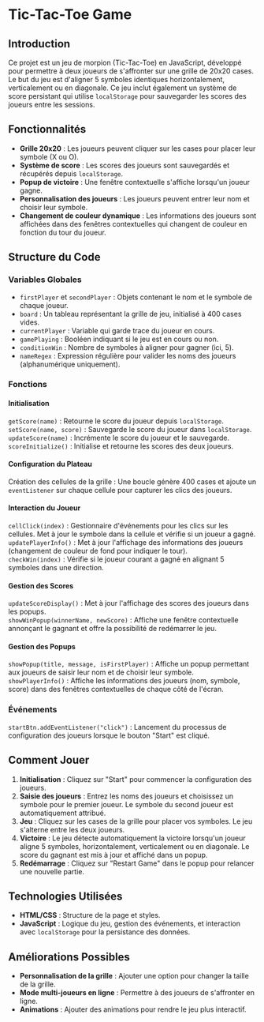 <!DOCTYPE html>
<html lang="en">
<head>
    <meta charset="UTF-8">
    <meta name="viewport" content="width=device-width, initial-scale=1.0">
    <title>README - Tic-Tac-Toe Game</title>
    
</head>
<body>

<h1>Tic-Tac-Toe Game</h1>

<h2>Introduction</h2>
<p>Ce projet est un jeu de morpion (Tic-Tac-Toe) en JavaScript, développé pour permettre à deux joueurs de s'affronter sur une grille de 20x20 cases. Le but du jeu est d'aligner 5 symboles identiques horizontalement, verticalement ou en diagonale. Ce jeu inclut également un système de score persistant qui utilise <code>localStorage</code> pour sauvegarder les scores des joueurs entre les sessions.</p>

<h2>Fonctionnalités</h2>
<ul>
    <li><strong>Grille 20x20</strong> : Les joueurs peuvent cliquer sur les cases pour placer leur symbole (X ou O).</li>
    <li><strong>Système de score</strong> : Les scores des joueurs sont sauvegardés et récupérés depuis <code>localStorage</code>.</li>
    <li><strong>Popup de victoire</strong> : Une fenêtre contextuelle s'affiche lorsqu'un joueur gagne.</li>
    <li><strong>Personnalisation des joueurs</strong> : Les joueurs peuvent entrer leur nom et choisir leur symbole.</li>
    <li><strong>Changement de couleur dynamique</strong> : Les informations des joueurs sont affichées dans des fenêtres contextuelles qui changent de couleur en fonction du tour du joueur.</li>
</ul>

<h2>Structure du Code</h2>

<h3>Variables Globales</h3>
<ul>
    <li><code>firstPlayer</code> et <code>secondPlayer</code> : Objets contenant le nom et le symbole de chaque joueur.</li>
    <li><code>board</code> : Un tableau représentant la grille de jeu, initialisé à 400 cases vides.</li>
    <li><code>currentPlayer</code> : Variable qui garde trace du joueur en cours.</li>
    <li><code>gamePlaying</code> : Booléen indiquant si le jeu est en cours ou non.</li>
    <li><code>conditionWin</code> : Nombre de symboles à aligner pour gagner (ici, 5).</li>
    <li><code>nameRegex</code> : Expression régulière pour valider les noms des joueurs (alphanumérique uniquement).</li>
</ul>

<h3>Fonctions</h3>

<h4>Initialisation</h4>
<div class="code-block">
    <code>getScore(name)</code> : Retourne le score du joueur depuis <code>localStorage</code>.<br>
    <code>setScore(name, score)</code> : Sauvegarde le score du joueur dans <code>localStorage</code>.<br>
    <code>updateScore(name)</code> : Incrémente le score du joueur et le sauvegarde.<br>
    <code>scoreInitialize()</code> : Initialise et retourne les scores des deux joueurs.
</div>

<h4>Configuration du Plateau</h4>
<p>Création des cellules de la grille : Une boucle génère 400 cases et ajoute un <code>eventListener</code> sur chaque cellule pour capturer les clics des joueurs.</p>

<h4>Interaction du Joueur</h4>
<div class="code-block">
    <code>cellClick(index)</code> : Gestionnaire d'événements pour les clics sur les cellules. Met à jour le symbole dans la cellule et vérifie si un joueur a gagné.<br>
    <code>updatePlayerInfo()</code> : Met à jour l'affichage des informations des joueurs (changement de couleur de fond pour indiquer le tour).<br>
    <code>checkWin(index)</code> : Vérifie si le joueur courant a gagné en alignant 5 symboles dans une direction.
</div>

<h4>Gestion des Scores</h4>
<div class="code-block">
    <code>updateScoreDisplay()</code> : Met à jour l'affichage des scores des joueurs dans les popups.<br>
    <code>showWinPopup(winnerName, newScore)</code> : Affiche une fenêtre contextuelle annonçant le gagnant et offre la possibilité de redémarrer le jeu.
</div>

<h4>Gestion des Popups</h4>
<div class="code-block">
    <code>showPopup(title, message, isFirstPlayer)</code> : Affiche un popup permettant aux joueurs de saisir leur nom et de choisir leur symbole.<br>
    <code>showPlayerInfo()</code> : Affiche les informations des joueurs (nom, symbole, score) dans des fenêtres contextuelles de chaque côté de l'écran.
</div>

<h3>Événements</h3>
<p><code>startBtn.addEventListener("click")</code> : Lancement du processus de configuration des joueurs lorsque le bouton "Start" est cliqué.</p>

<h2>Comment Jouer</h2>
<ol>
    <li><strong>Initialisation</strong> : Cliquez sur "Start" pour commencer la configuration des joueurs.</li>
    <li><strong>Saisie des joueurs</strong> : Entrez les noms des joueurs et choisissez un symbole pour le premier joueur. Le symbole du second joueur est automatiquement attribué.</li>
    <li><strong>Jeu</strong> : Cliquez sur les cases de la grille pour placer vos symboles. Le jeu s'alterne entre les deux joueurs.</li>
    <li><strong>Victoire</strong> : Le jeu détecte automatiquement la victoire lorsqu'un joueur aligne 5 symboles, horizontalement, verticalement ou en diagonale. Le score du gagnant est mis à jour et affiché dans un popup.</li>
    <li><strong>Redémarrage</strong> : Cliquez sur "Restart Game" dans le popup pour relancer une nouvelle partie.</li>
</ol>

<h2>Technologies Utilisées</h2>
<ul>
    <li><strong>HTML/CSS</strong> : Structure de la page et styles.</li>
    <li><strong>JavaScript</strong> : Logique du jeu, gestion des événements, et interaction avec <code>localStorage</code> pour la persistance des données.</li>
</ul>

<h2>Améliorations Possibles</h2>
<ul>
    <li><strong>Personnalisation de la grille</strong> : Ajouter une option pour changer la taille de la grille.</li>
    <li><strong>Mode multi-joueurs en ligne</strong> : Permettre à des joueurs de s'affronter en ligne.</li>
    <li><strong>Animations</strong> : Ajouter des animations pour rendre le jeu plus interactif.</li>
</ul>

</body>
</html>
